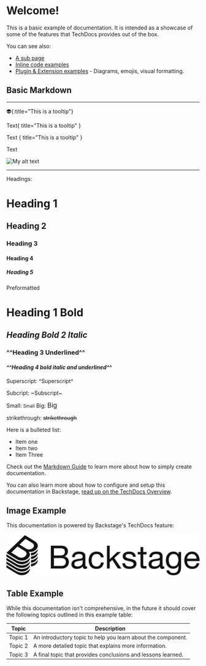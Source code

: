 # Welcome!

This is a basic example of documentation. It is intended as a showcase of some of the
features that TechDocs provides out of the box.

You can see also:

- [A sub page](sub-page.md)
- [Inline code examples](code/code-sample.md)
- [Plugin & Extension examples](extensions.md) - Diagrams, emojis, visual formatting.

## Basic Markdown


  
* * *

:alien:{:title="This is a tooltip"}

Text{ title="This is a tooltip" }

Text { title="This is a tooltip" }

<span title="This is a tooltip">Text</span>

![My alt text](images/test.drawio)

* * *

Headings:

# Heading 1

## Heading 2

### Heading 3

#### Heading 4

##### Heading 5


Preformatted

# **Heading 1 Bold**

## _**Heading Bold 2 Italic**_

### ^^Heading 3 Underlined^^

#### _**^^Heading 4 bold italic and underlined^^**_


Superscript: ^Superscript^

Subcript: ~Subscript~

Small: <small>Small</small>
Big: <big>Big</big>

strikethrough: ~~strikethrough~~

Here is a bulleted list:

- Item one
- Item two
- Item Three

Check out the [Markdown Guide](https://www.markdownguide.org/) to learn more about how to
simply create documentation.

You can also learn more about how to configure and setup this documentation in Backstage,
[read up on the TechDocs Overview](https://backstage.io/docs/features/techdocs/).

## Image Example

This documentation is powered by Backstage's TechDocs feature:

![Backstage Logo](images/backstage-logo-cncf.svg)

## Table Example

While this documentation isn't comprehensive, in the future it should cover the following
topics outlined in this example table:

| Topic   | Description                                                  |
| ------- | ------------------------------------------------------------ |
| Topic 1 | An introductory topic to help you learn about the component. |
| Topic 2 | A more detailed topic that explains more information.        |
| Topic 3 | A final topic that provides conclusions and lessons learned. |
